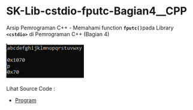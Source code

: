 # SK-Lib-cstdio-fputc-Bagian4__CPP
Arsip Pemrograman C++ - Memahami function <code><b>fputc()</b></code>pada Library <code><b>&lt;cstdio></b></code> di Pemrograman C++ (Bagian 4)<br><br>
<img src="https://github.com/RizkyKhapidsyah/SK-Lib-cstdio-fputc-Bagian4__CPP/blob/master/SK-Lib-cstdio-fputc-Bagian4__CPP/x64/result/001.PNG"><br><br>
Lihat Source Code : <br>
- <a href="https://github.com/RizkyKhapidsyah/SK-Lib-cstdio-fputc-Bagian4__CPP/blob/master/SK-Lib-cstdio-fputc-Bagian4__CPP/x64/result/001.PNG">Program</a>
